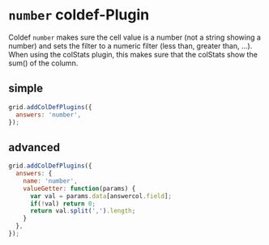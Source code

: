# `number` coldef-Plugin

Coldef `number` makes sure the cell value is a number (not a string showing a number) and sets the filter to a numeric filter (less than, greater than, ...). When using the colStats plugin, this makes sure that the colStats show the sum() of the column.

## simple

```js
grid.addColDefPlugins({
  answers: 'number',
});
```

## advanced

```js
grid.addColDefPlugins({
  answers: {
    name: 'number',
    valueGetter: function(params) {
      var val = params.data[answercol.field];
      if(!val) return 0;
      return val.split(',').length;
    }
  },
});
```
